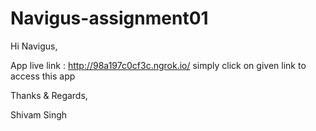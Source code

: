 # Navigus-assignment01
Hi Navigus,

App live link : http://98a197c0cf3c.ngrok.io/ 
simply click on given link to access this app

Thanks & Regards,

Shivam Singh
